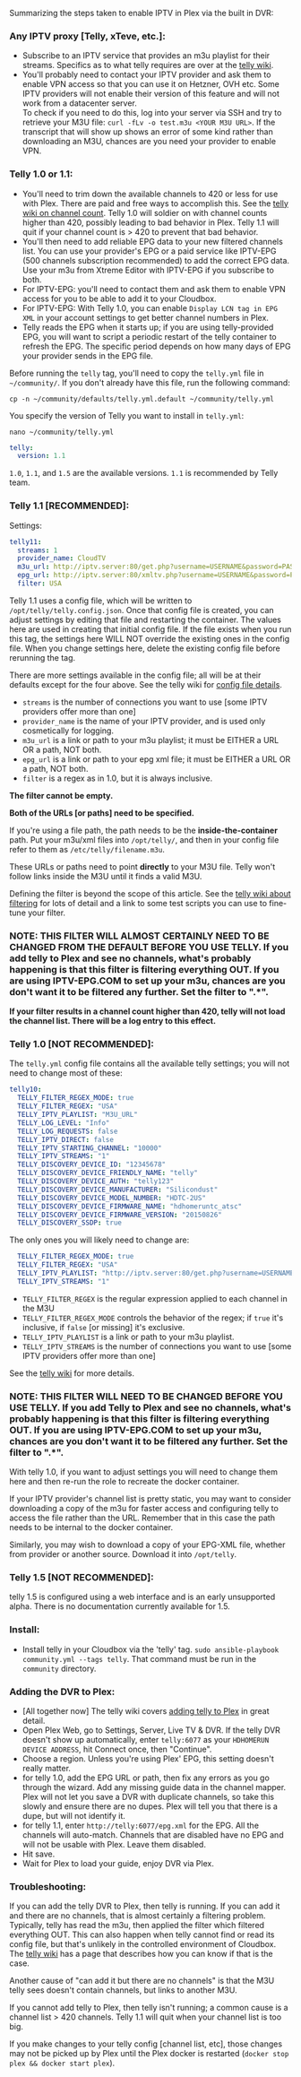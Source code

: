 Summarizing the steps taken to enable IPTV in Plex via the built in DVR:

### Any IPTV proxy [Telly, xTeve, etc.]:
* Subscribe to an IPTV service that provides an m3u playlist for their streams.  Specifics as to what telly requires are over at the [telly wiki](https://github.com/tellytv/telly/wiki/Prerequisites%3A-IPTV-Account).
* You'll probably need to contact your IPTV provider and ask them to enable VPN access so that you can use it on Hetzner, OVH etc. Some IPTV providers will not enable their version of this feature and will not work from a datacenter server.  
To check if you need to do this, log into your server via SSH and try to retrieve your M3U file: `curl -fLv -o test.m3u <YOUR M3U URL>`. If the transcript that will show up shows an error of some kind rather than downloading an M3U, chances are you need your provider to enable VPN.

### Telly 1.0 or 1.1:
* You'll need to trim down the available channels to 420 or less for use with Plex.  There are paid and free ways to accomplish this. See the [telly wiki on channel count](https://github.com/tellytv/telly/wiki/Channel-number-limit). Telly 1.0 will soldier on with channel counts higher than 420, possibly leading to bad behavior in Plex. Telly 1.1 will quit if your channel count is > 420 to prevent that bad behavior.
* You'll then need to add reliable EPG data to your new filtered channels list.  You can use your provider's EPG or a paid service like IPTV-EPG (500 channels subscription recommended) to add the correct EPG data. Use your m3u from Xtreme Editor with IPTV-EPG if you subscribe to both.
* For IPTV-EPG: you'll need to contact them and ask them to enable VPN access for you to be able to add it to your Cloudbox.
* For IPTV-EPG: With Telly 1.0, you can enable `Display LCN tag in EPG XML` in your account settings to get better channel numbers in Plex.
* Telly reads the EPG when it starts up; if you are using telly-provided EPG, you will want to script a periodic restart of the telly container to refresh the EPG.  The specific period depends on how many days of EPG your provider sends in the EPG file.

Before running the `telly` tag, you'll need to copy the `telly.yml` file in `~/community/`. If you don't already have this file, run the following command: 

```
cp -n ~/community/defaults/telly.yml.default ~/community/telly.yml
```

You specify the version of Telly you want to install in `telly.yml`:

```
nano ~/community/telly.yml
```

```yaml
telly:
  version: 1.1
```

`1.0`, `1.1`, and `1.5` are the available versions.  `1.1` is recommended by Telly team.

### Telly 1.1 [RECOMMENDED]:

Settings:

```yaml
telly11:
  streams: 1
  provider_name: CloudTV
  m3u_url: http://iptv.server:80/get.php?username=USERNAME&password=PASSWORD&type=m3u_plus&output=ts
  epg_url: http://iptv.server:80/xmltv.php?username=USERNAME&password=PASSWORD
  filter: USA
```

Telly 1.1 uses a config file, which will be written to `/opt/telly/telly.config.json`.  Once that config file is created, you can adjust settings by editing that file and restarting the container.  The values here are used in creating that initial config file.  If the file exists when you run this tag, the settings here WILL NOT override the existing ones in the config file.  When you change settings here, delete the existing config file before rerunning the tag.

There are more settings available in the config file; all will be at their defaults except for the four above.  See the telly wiki for [config file details](https://github.com/tellytv/telly/wiki/Running-Telly%3A-Config-File).

 * `streams` is the number of connections you want to use [some IPTV providers offer more than one]
 * `provider_name` is the name of your IPTV provider, and is used only cosmetically for logging.
 * `m3u_url` is a link or path to your m3u playlist; it must be EITHER a URL OR a path, NOT both.
 * `epg_url` is a link or path to your epg xml file; it must be EITHER a URL OR a path, NOT both.
 * `filter` is a regex as in 1.0, but it is always inclusive.

**The filter cannot be empty.**

**Both of the URLs [or paths] need to be specified.**

If you're using a file path, the path needs to be the **inside-the-container** path.  Put your m3u/xml files into `/opt/telly/`, and then in your config file refer to them as `/etc/telly/filename.m3u`.

These URLs or paths need to point **directly** to your M3U file.  Telly won't follow links inside the M3U until it finds a valid M3U.

Defining the filter is beyond the scope of this article.  See the [telly wiki about filtering](https://github.com/tellytv/telly/wiki/Running-Telly%3A-Filtering) for lots of detail and a link to some test scripts you can use to fine-tune your filter.

### NOTE: THIS FILTER WILL ALMOST CERTAINLY NEED TO BE CHANGED FROM THE DEFAULT BEFORE YOU USE TELLY. If you add telly to Plex and see no channels, what's probably happening is that this filter is filtering everything OUT.  If you are using IPTV-EPG.COM to set up your m3u, chances are you don't want it to be filtered any further.  Set the filter to ".*".

**If your filter results in a channel count higher than 420, telly will not load the channel list.  There will be a log entry to this effect.**

### Telly 1.0 [NOT RECOMMENDED]:

The `telly.yml` config file contains all the available telly settings; you will not need to change most of these:

```yaml
telly10:
  TELLY_FILTER_REGEX_MODE: true
  TELLY_FILTER_REGEX: "USA"
  TELLY_IPTV_PLAYLIST: "M3U_URL"
  TELLY_LOG_LEVEL: "Info"
  TELLY_LOG_REQUESTS: false
  TELLY_IPTV_DIRECT: false
  TELLY_IPTV_STARTING_CHANNEL: "10000"
  TELLY_IPTV_STREAMS: "1"
  TELLY_DISCOVERY_DEVICE_ID: "12345678"
  TELLY_DISCOVERY_DEVICE_FRIENDLY_NAME: "telly"
  TELLY_DISCOVERY_DEVICE_AUTH: "telly123"
  TELLY_DISCOVERY_DEVICE_MANUFACTURER: "Silicondust"
  TELLY_DISCOVERY_DEVICE_MODEL_NUMBER: "HDTC-2US"
  TELLY_DISCOVERY_DEVICE_FIRMWARE_NAME: "hdhomeruntc_atsc"
  TELLY_DISCOVERY_DEVICE_FIRMWARE_VERSION: "20150826"
  TELLY_DISCOVERY_SSDP: true
```

The only ones you will likely need to change are:

```yaml
  TELLY_FILTER_REGEX_MODE: true
  TELLY_FILTER_REGEX: "USA"
  TELLY_IPTV_PLAYLIST: "http://iptv.server:80/get.php?username=USERNAME&password=PASSWORD&type=m3u_plus&output=ts"
  TELLY_IPTV_STREAMS: "1"
```

 * `TELLY_FILTER_REGEX` is the regular expression applied to each channel in the M3U
 * `TELLY_FILTER_REGEX_MODE` controls the behavior of the regex; if `true` it's inclusive, if `false` [or missing] it's exclusive.
 * `TELLY_IPTV_PLAYLIST` is a link or path to your m3u playlist.
 * `TELLY_IPTV_STREAMS` is the number of connections you want to use [some IPTV providers offer more than one]

See the [telly wiki](https://github.com/tellytv/telly/wiki) for more details.

### NOTE: THIS FILTER WILL NEED TO BE CHANGED BEFORE YOU USE TELLY. If you add Telly to Plex and see no channels, what's probably happening is that this filter is filtering everything OUT.  If you are using IPTV-EPG.COM to set up your m3u, chances are you don't want it to be filtered any further.  Set the filter to ".*".

With telly 1.0, if you want to adjust settings you will need to change them here and then re-run the role to recreate the docker container.

If your IPTV provider's channel list is pretty static, you may want to consider downloading a copy of the m3u for faster access and configuring telly to access the file rather than the URL.  Remember that in this case the path needs to be internal to the docker container.

Similarly, you may wish to download a copy of your EPG-XML file, whether from provider or another source.  Download it into `/opt/telly`.

### Telly 1.5 [NOT RECOMMENDED]:
telly 1.5 is configured using a web interface and is an early unsupported alpha.  There is no documentation currently available for 1.5.

### Install:
* Install telly in your Cloudbox via the 'telly' tag. `sudo ansible-playbook community.yml --tags telly`.
That command must be run in the `community` directory.

### Adding the DVR to Plex:
* [All together now] The telly wiki covers [adding telly to Plex](https://github.com/tellytv/telly/wiki/Adding-Telly-to-Plex) in great detail.
* Open Plex Web, go to Settings, Server, Live TV & DVR.  If the telly DVR doesn't show up automatically, enter `telly:6077` as your `HDHOMERUN DEVICE ADDRESS`, hit Connect once, then "Continue".
* Choose a region.  Unless you're using Plex' EPG, this setting doesn't really matter.
* for telly 1.0, add the EPG URL or path, then fix any errors as you go through the wizard. Add any missing guide data in the channel mapper. Plex will not let you save a DVR with duplicate channels, so take this slowly and ensure there are no dupes.  Plex will tell you that there is a dupe, but will not identify it.
* for telly 1.1, enter `http://telly:6077/epg.xml` for the EPG.  All the channels will auto-match.  Channels that are disabled have no EPG and will not be usable with Plex.  Leave them disabled.
* Hit save.
* Wait for Plex to load your guide, enjoy DVR via Plex.

### Troubleshooting:

If you can add the telly DVR to Plex, then telly is running.  If you can add it and there are no channels, that is almost certainly a filtering problem.  Typically, telly has read the m3u, then applied the filter which filtered everything OUT.  This can also happen when telly cannot find or read its config file, but that's unlikely in the controlled environment of Cloudbox.  The [telly wiki](https://github.com/tellytv/telly/wiki) has a page that describes how you can know if that is the case.

Another cause of "can add it but there are no channels" is that the M3U telly sees doesn't contain channels, but links to another M3U.

If you cannot add telly to Plex, then telly isn't running; a common cause is a channel list > 420 channels.  Telly 1.1 will quit when your channel list is too big.

If you make changes to your telly config [channel list, etc], those changes may not be picked up by Plex until the Plex docker is restarted (`docker stop plex && docker start plex`).